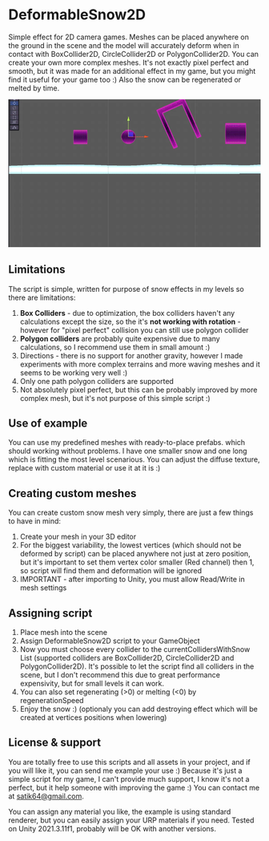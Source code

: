 # DeformableSnow2D
Simple effect for 2D camera games. Meshes can be placed anywhere on the ground in the scene and the model will accurately deform when in contact with BoxCollider2D, CircleCollider2D or PolygonCollider2D. You can create your own more complex meshes. It's not exactly pixel perfect and smooth, but it was made for an additional effect in my game, but you might find it useful for your game too :) Also the snow can be regenerated or melted by time.

![Preview](preview.gif)

## Limitations
The script is simple, written for purpose of snow effects in my levels so there are limitations:

1. <b>Box Colliders</b> - due to optimization, the box colliders haven't any calculations except the size, so the it's <b>not working with rotation</b> - however for "pixel perfect" collision you can still use polygon collider
2. <b>Polygon colliders</b> are probably quite expensive due to many calculations, so I recommend use them in small amount :)
3. Directions - there is no support for another gravity, however I made experiments with more complex terrains and more waving meshes and it seems to be working very well :)
4. Only one path polygon colliders are supported
5. Not absolutely pixel perfect, but this can be probably improved by more complex mesh, but it's not purpose of this simple script :)

## Use of example
You can use my predefined meshes with ready-to-place prefabs. which should working without problems. I have one smaller snow and one long which is fitting the most level scenarious. You can adjust the diffuse texture, replace with custom material or use it at it is :)

## Creating custom meshes
You can create custom snow mesh very simply, there are just a few things to have in mind:
1. Create your mesh in your 3D editor
2. For the biggest variability, the lowest vertices (which should not be deformed by script) can be placed anywhere not just at zero position, but it's important to set them vertex color smaller (Red channel) then 1, so script will find them and deformation will be ignored
3. IMPORTANT - after importing to Unity, you must allow Read/Write in mesh settings

## Assigning script
1. Place mesh into the scene
2. Assign DeformableSnow2D script to your GameObject
3. Now you must choose every collider to the currentCollidersWithSnow List (supported colliders are BoxCollider2D, CircleCollider2D and PolygonCollider2D). It's possible to let the script find all colliders in the scene, but I don't recommend this due to great performance expensivity, but for small levels it can work.
4. You can also set regenerating (>0) or melting (<0) by regenerationSpeed
5. Enjoy the snow :) (optionaly you can add destroying effect which will be created at vertices positions when lowering)

## License & support
You are totally free to use this scripts and all assets in your project, and if you will like it, you can send me example your use :) Because it's just a simple script for my game, I can't provide much support, I know it's not a perfect, but it help someone with improving the game :) You can contact me at satik64@gmail.com.

You can assign any material you like, the example is using standard renderer, but you can easily assign your URP materials if you need. Tested on Unity 2021.3.11f1, probably will be OK with another versions.
